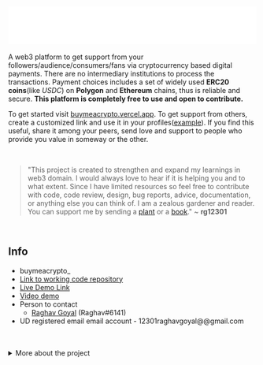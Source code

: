![buymeacrypto_](app/public/assets/dark/buymeacrypto_.svg)

A web3 platform to get support from your followers/audience/consumers/fans via cryptocurrency based digital payments. There are no intermediary institutions to process the transactions. Payment choices includes a set of widely used **ERC20 coins**(like *USDC*) on **Polygon** and **Ethereum** chains, thus is reliable and secure. **This platform is completely free to use and open to contribute.**

To get started visit [buymeacrypto.vercel.app](buymeacrypto.vercel.app). To get support from others, create a customized link and use it in your profiles([example](https://github.com/rg12301)). If you find this useful, share it among your peers, send love and support to people who provide you value in someway or the other.

<br>

> "This project is created to strengthen and expand my learnings in web3 domain. I would always love to hear if it is helping you and to what extent. Since I have limited resources so feel free to contribute with code, code review, design, bug reports, advice, documentation, or anything else you can think of. I am a zealous gardener and reader. You can support me by sending a [plant](http://buymeacrypto.vercel.app/?plant=1) or a [book](http://buymeacrypto.vercel.app/?book=1)." ~ **rg12301**

<br>

## Info

- buymeacrypto_
- [Link to working code repository](https://github.com/rg12301/buymeacrypto_)
- [Live Demo Link](https://buymeacrypto.vercel.app/)
- [Video demo]()
- Person to contact
  - [Raghav Goyal](mailto:12301raghavgoyal@gmail.com) (Raghav#6141)
- UD registered email email account - 12301raghavgoyal@@gmail.com

<br>
<br>

<details>
<summary>More about the project</summary>
<br>

### What's next?

- [x] Support for Unstoppable Domains login domain search
- [x] Continuous support to creators using Superfluid's programmable cashflows
- [x] Support for ENS
- [ ] Interface to create custom links (include signatures and login with UD for verified profiles)
- [ ] Event and Transaction notifier in frontend
- [ ] Integration with other blockchains like Solana, Near, etc

</details>